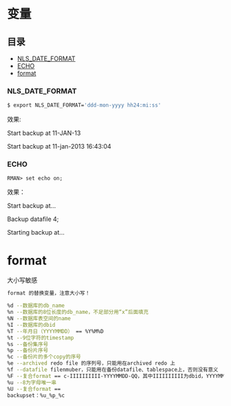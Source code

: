# 变量

## 目录

-   [NLS\_DATE\_FORMAT](#NLS_DATE_FORMAT)
-   [ECHO](#ECHO)
-   [format](#format)

### NLS\_DATE\_FORMAT

```bash
$ export NLS_DATE_FORMAT='ddd-mon-yyyy hh24:mi:ss'
```

效果:

Start backup at 11-JAN-13

Start backup at 11-jan-2013 16:43:04

### ECHO

```纯文本
RMAN> set echo on;
```

效果：

Start backup at...

Backup datafile 4;

Starting backup at...

# format

大小写敏感

```bash
format 的替换变量，注意大小写！

%d --数据库的db_name
%n --数据库的8位长度的db_name，不足部分用“x”后面填充
%N --数据库表空间的name
%I --数据库的dbid
%T --年月日（YYYYMMDD） == %Y%M%D
%t --9位字符的timestamp
%s --备份集序号
%p --备份片序号
%c --备份片的多个copy的序号
%e --archived redo file 的序列号，只能用在archived redo 上
%f --datafile filenmuber，只能用在备份datafile、tablespace上，否则没有意义
%F --复合format == c-IIIIIIIIII-YYYYMMDD-QQ，其中IIIIIIIIII为dbid，YYYYMMDD为年月日，QQ为十六进制的备份片的多个copy的序号（00-ff）。
%u --8为字母唯一串
%U --复合format == 
backupset：%u_%p_%c

```

